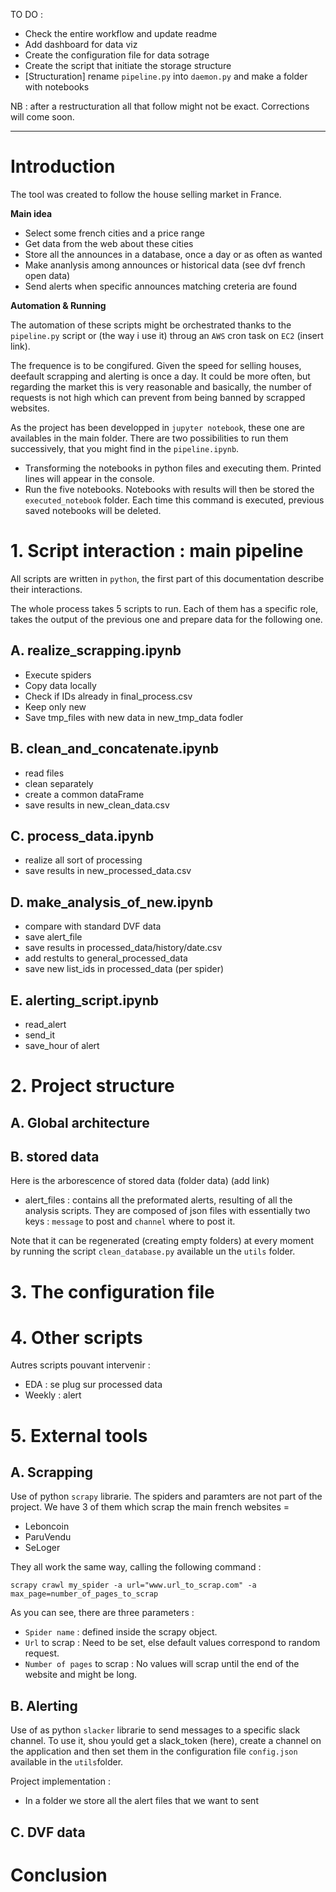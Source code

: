 TO DO : 
- Check the entire workflow and update readme
- Add dashboard for data viz 
- Create the configuration file for data sotrage
- Create the script that initiate the storage structure
- [Structuration] rename `pipeline.py` into `daemon.py` and make a folder with notebooks


NB : after a restructuration all that follow might not be exact. Corrections will come soon.
________________

# Introduction

The tool was created to follow the house selling market in France.

__Main idea__
- Select some french cities and a price range
- Get data from the web about these cities
- Store all the announces in a database, once a day or as often as wanted
- Make ananlysis among announces or historical data (see dvf french open data)
- Send alerts when specific announces matching creteria are found

__Automation & Running__

The automation of these scripts might be orchestrated thanks to the `pipeline.py` script or (the way i use it) throug an `AWS` cron task on `EC2` (insert link). 

The frequence is to be congifured. Given the speed for selling houses, deefault scrapping and alerting is once a day. It could be more often, but regarding the market this is very reasonable and basically, the number of requests is not high which can prevent from being banned by scrapped websites.

As the project has been developped in `jupyter notebook`, these one are availables in the main folder. There are two possibilities to run them successively, that you might find in the  `pipeline.ipynb`.

- Transforming the notebooks in python files and executing them. Printed lines will appear in the console.
- Run the five notebooks. Notebooks with results will then be stored the `executed_notebook` folder. Each time this command is executed, previous saved notebooks will be deleted.


# 1. Script interaction : main pipeline

 All scripts are written in `python`, the first part of this documentation describe their interactions.

The whole process takes 5 scripts to run. Each of them has a specific role, takes the output of the previous one and prepare data for the following one.

## A. realize_scrapping.ipynb

- Execute spiders
- Copy data locally
- Check if IDs already in final_process.csv
- Keep only new
- Save tmp_files with new data in new_tmp_data fodler

## B. clean_and_concatenate.ipynb
- read files
- clean separately
- create a common dataFrame
- save results in new_clean_data.csv
 
## C. process_data.ipynb
- realize all sort of processing
- save results in new_processed_data.csv

## D. make_analysis_of_new.ipynb
- compare with standard DVF data
- save alert_file
- save results in processed_data/history/date.csv
- add restults to general_processed_data
- save new list_ids in processed_data (per spider)
    
## E. alerting_script.ipynb
- read_alert
- send_it
- save_hour of alert
    
# 2. Project structure

## A. Global architecture

## B. stored data

Here is the arborescence of stored data (folder data) (add link)

- alert_files : contains all the preformated alerts, resulting of all the analysis scripts. They are composed of json files with essentially two keys : `message` to post and `channel` where to post it.

Note that it can be regenerated (creating empty folders) at every moment by running the script `clean_database.py` available un the `utils` folder.



# 3. The configuration file


# 4. Other scripts    
Autres scripts pouvant intervenir :
- EDA : se plug sur processed data
- Weekly : alert

# 5. External tools

## A. Scrapping 

Use of python `scrapy` librarie.
The spiders and paramters are not part of the project.
We have 3 of them which scrap the main french websites =
- Leboncoin
- ParuVendu
- SeLoger

They all work the same way, calling the following command :

`scrapy crawl my_spider -a url="www.url_to_scrap.com" -a max_page=number_of_pages_to_scrap`

As you can see, there are three parameters :
- `Spider name` : defined inside the scrapy object.
- `Url` to scrap : Need to be set, else default values correspond to random request.
- `Number of pages` to scrap : No values will scrap until the end of the website and might be long.

## B. Alerting

Use of as python `slacker` librarie to send messages to a specific slack channel.
To use it, shou yould get a slack_token (here), create a channel on the application and then set them in the configuration file `config.json` available in the `utils`folder.



Project implementation : 

- In a folder we store all the alert files that we want to sent

## C. DVF data



# Conclusion
